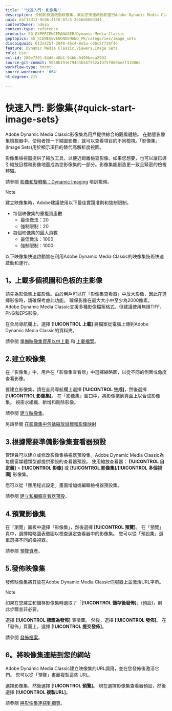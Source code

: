 ```yaml
---
title: '"快速入門: 影像集"'
description: 介紹和快速啟動映像集，幫助您快速啟動和運行Adobe Dynamic Media Classic的映像集技術。
uuid: daf17d13-9c06-41f0-8fc5-2e56d460d341
contentOwner: admin
content-type: reference
products: SG_EXPERIENCEMANAGER/Dynamic-Media-Classic
geptopics: SG_SCENESEVENONDEMAND_PK/categories/image_sets
discoiquuid: 612a425f-2840-46c4-8e5a-c0bc5f738f4e
feature: Dynamic Media Classic,Viewers,Image Sets
role: User
exl-id: 280e7201-84d6-46b1-94bb-0499beca2992
source-git-commit: 5040b1916794d3b54f952a1df5f060be2f31006a
workflow-type: tm+mt
source-wordcount: '664'
ht-degree: 21%

---
```


# 快速入門: 影像集{#quick-start-image-sets}

Adobe Dynamic Media Classic影像集為用戶提供綜合的觀看體驗。 在動態影像集檢視器中，使用者按一下縮圖影像，就可以查看項目的不同檢視。「影像集」(Image Sets)用於顯示項目的替代高解析度視圖。

影像集檢視器提供了縮放工具，以便近距離檢查影像。如果您想要，也可以讓已導引縮放目標和影像地圖成為您影像集的一部分。影像集能創造更一致且緊密的檢視體驗。

請參閱 [影像和旋轉集：Dynamic Imaging](https://s7d5.scene7.com/s7viewers/html5/VideoViewer.html?videoserverurl=https://s7d5.scene7.com/is/content/&amp;emailurl=https://s7d5.scene7.com/s7/emailFriend&amp;serverUrl=https://s7d5.scene7.com/is/image/&amp;config=Scene7SharedAssets/Universal_HTML5_Video&amp;contenturl=https://s7d5.scene7.com/skins/&amp;asset=S7tutorials/556_Image%20&amp;%20Spin%20Sets_converted%20renamed_Dynamic%20Imaging-AVS) 培訓視頻。

>[!NOTE]
>
>建立映像集時，Adobe建議使用以下最佳實踐准則和強制限制。
>
>* 每個映像集的重複資產數
   >   * 最佳做法：20
   >   * 強制限制：20
>* 每個映像集的最大頁數
   >   * 最佳做法：1000
   >   * 強制限制：1000


以下映像集快速啟動旨在利用Adobe Dynamic Media Classic的映像集技術快速啟動和運行。

## 1。上載多個視圖和色板的主影像

請先為影像集上載影像。由於用戶可以在「影像集查看器」中放大影像，因此在選擇影像時，請確保考慮此功能。 確保影像在最大大小中至少為2000像素。 Adobe Dynamic Media Classic支援多種影像檔案格式，但建議使用無損TIFF、PNG和EPS影像。

在全局導航欄上，選擇 **[!UICONTROL 上載]** 將檔案從電腦上傳到Adobe Dynamic Media Classic的資料夾。

請參閱 [準備映像集資產以供上載](preparing-image-set-assets-upload.md#preparing-image-set-assets-for-upload) 和 [上載檔案](uploading-files.md#uploading-your-files)。

## 2.建立映像集

在「影像集」中，用戶在「影像集查看器」中選擇縮略圖，以從不同的側面或角度查看影像。

要建立影像集，請在全局導航欄上選擇 **[!UICONTROL 生成]**，然後選擇 **[!UICONTROL 影像集]**。 在「影像集」窗口中，將影像拖到頁面上以合成影像集。 視需求組織、新增和刪除影像。

請參閱 [建立映像集](creating-image-set.md#creating-an-image-set)。

另請參閱 [在影像集中包括縮放目標和影像映射](/help/including-zoom-targets-image-maps-image-sets.md)

## 3.根據需要準備影像集查看器預設

管理員可以建立或修改影像集檢視器預設集。Adobe Dynamic Media Classic為每個富媒體類型都提供預設的查看器預設。 使用縮放查看器： **[!UICONTROL 自定義]** > **[!UICONTROL 影像]** 或 **[!UICONTROL 影像集]**/**[!UICONTROL 多個視圖]** 影像集。

您可以從「應用程式設定」畫面增加或編輯檢視器預設集。

請參閱 [建立和編輯查看器預設](application-setup.md#adding-and-editing-viewer-presets)。

## 4.預覽影像集

在「瀏覽」面板中選擇「影像集」，然後選擇 **[!UICONTROL 預覽]**。 在「預覽」頁中，選擇縮略圖表徵圖以檢查選定查看器中的影像集。 您可以從「預設集」選單選擇不同的檢視器。

請參閱 [預覽資產](previewing-asset.md#previewing-an-asset)。

## 5.發佈映像集

發佈映像集將其放在Adobe Dynamic Media Classic伺服器上並激活URL字串。

>[!NOTE]
>
>如果在您建立和儲存影像集時選取了「**[!UICONTROL 儲存後發佈]**」(預設)，則此步驟並非必要。

選擇 **[!UICONTROL 標籤為發佈]** 表徵圖。 然後，選擇 **[!UICONTROL 發佈]**。 在「發佈」頁面上，選擇 **[!UICONTROL 提交發佈]**。

請參閱 [發佈檔案](publishing-files.md#publishing-files)。

## 6。將映像集連結到您的網站

Adobe Dynamic Media Classic建立映像集的URL調用，並在您發佈後激活它們。 您可以從「預覽」畫面複製這些 URL。

選擇影像集，然後選擇 **[!UICONTROL 預覽]**。 現在選擇影像集查看器預設，然後選擇 **[!UICONTROL 複製URL]**。

請參閱 [將影像集連結到網頁](linking-image-set-web-page.md#linking-an-image-set-to-a-web-page)。
